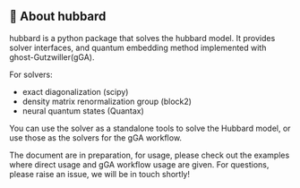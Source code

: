 ## 🚀 About hubbard

hubbard is a python package that solves the hubbard model. It provides solver interfaces, and quantum embedding method implemented with ghost-Gutzwiller(gGA). 

For solvers:
- exact diagonalization (scipy)
- density matrix renormalization group (block2)
- neural quantum states (Quantax)

You can use the solver as a standalone tools to solve the Hubbard model, or use those as the solvers for the gGA workflow.

The document are in preparation, for usage, please check out the examples where direct usage and gGA workflow usage are given. For questions, please raise an issue, we will be in touch shortly!